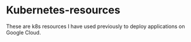 # Kubernetes-resources
These are k8s resources I have used previously to deploy applications on Google Cloud. 
